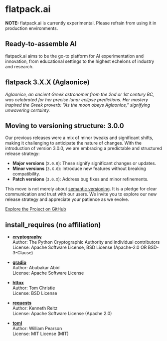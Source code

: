 # flatpack.ai

**NOTE:** flatpack.ai is currently experimental. Please refrain from using it in production environments.

## Ready-to-assemble AI

flatpack.ai aims to be the go-to platform for AI experimentation and innovation, from educational settings to the
highest echelons of industry and research.

## flatpack 3.X.X (Aglaonice)

*Aglaonice, an ancient Greek astronomer from the 2nd or 1st century BC, was celebrated for her precise lunar eclipse
predictions. Her mastery inspired the Greek proverb: "As the moon obeys Aglaonice," signifying unwavering certainty.*

## Moving to versioning structure: 3.0.0

Our previous releases were a mix of minor tweaks and significant shifts, making it challenging to anticipate the nature
of changes. With the introduction of version 3.0.0, we are embracing a predictable and structured release strategy:

- **Major versions** (`X.0.0`): These signify significant changes or updates.
- **Minor versions** (`3.X.0`): Introduce new features without breaking compatibility.
- **Patch versions** (`3.0.X`): Address bug fixes and minor refinements.

This move is not merely about [semantic versioning](https://semver.org/). It is a pledge for clear communication and
trust with our users. We invite you to explore our new release strategy and appreciate your patience as we evolve.

[Explore the Project on GitHub](https://github.com/romlingroup/flatpack-ai)

## install_requires (no affiliation)

- **[cryptography](https://pypi.org/project/cryptography/)**\
  Author: The Python Cryptographic Authority and individual contributors\
  License: Apache Software License, BSD License (Apache-2.0 OR BSD-3-Clause)

- **[gradio](https://pypi.org/project/gradio/)**\
  Author: Abubakar Abid\
  License: Apache Software License

- **[httpx](https://pypi.org/project/httpx/)**\
  Author: Tom Christie\
  License: BSD License

- **[requests](https://pypi.org/project/requests/)**\
  Author: Kenneth Reitz\
  License: Apache Software License (Apache 2.0)

- **[toml](https://pypi.org/project/toml/)**\
  Author: William Pearson\
  License: MIT License (MIT)